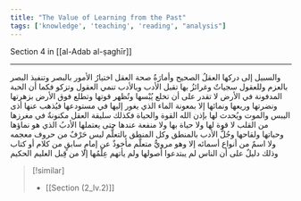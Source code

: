 ```yaml
---
title: "The Value of Learning from the Past"
tags: ['knowledge', 'teaching', 'reading', "analysis"]
---
```


 Section 4 in [[al-Adab al-ṣaghīr]]

---
والسبيل إلى دركها العقلُ الصحيح وأمارَةُ صحة العقل اختيارُ الأمور بالبصر وتنفيذ البصر بالعزم وللعقول سجياتٌ وغرائزُ بها تقبل الأدب وبالأدب تنمي العقول وتزكو فكما أن الحبة المدفونة في الأرض لا تقدر على أن تخلع يُبْسها وتُظهر قوتها وتطلع فوق الأرض بزهرتها ونضرتها وريعها ونمائها إلا بمعونة الماء الذي يغور إليها في مستودعها فيُذهب عنها أذى اليبس والموت ويُحدث لها  بإذن الله  القوة والحياة فكذلك سليقة العقل مكنونةٌ في مغرزها من القلب لا قوة لها ولا حياة بها ولا منفعة عندها حتى يعتملها الأدبُ الذي هو نماؤها وحياتها ولقاحها  وجُلُّ الأدب بالمنطق وكل المنطق بالتعلُّم ليس حَرْفٌ من حروف معجمه ولا اسمٌ من أنواع أسمائه إلا وهو مرويٌّ متعلَّم مأخوذٌ عن إمامٍ سابقٍ من كلام أو كتاب وذلك دليلٌ على أن الناس لم يبتدعوا أصولها ولم يأتهم عِلْمُها إلا من قِبل العليم الحكيم

> [!similar]
> - [[Section (2_lv.2)]]
